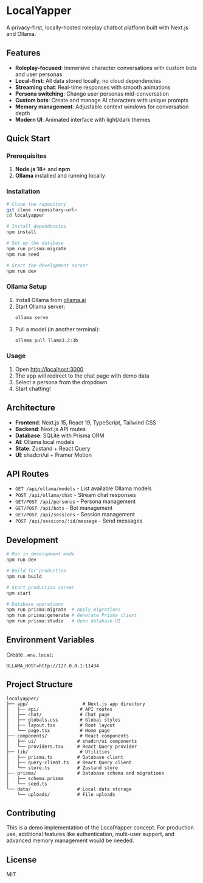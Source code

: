 # LocalYapper

A privacy-first, locally-hosted roleplay chatbot platform built with Next.js and Ollama.

## Features

- **Roleplay-focused**: Immersive character conversations with custom bots and user personas
- **Local-first**: All data stored locally, no cloud dependencies
- **Streaming chat**: Real-time responses with smooth animations
- **Persona switching**: Change user personas mid-conversation
- **Custom bots**: Create and manage AI characters with unique prompts
- **Memory management**: Adjustable context windows for conversation depth
- **Modern UI**: Animated interface with light/dark themes

## Quick Start

### Prerequisites

1. **Node.js 18+** and **npm**
2. **Ollama** installed and running locally

### Installation

```bash
# Clone the repository
git clone <repository-url>
cd localyapper

# Install dependencies
npm install

# Set up the database
npm run prisma:migrate
npm run seed

# Start the development server
npm run dev
```

### Ollama Setup

1. Install Ollama from [ollama.ai](https://ollama.ai)
2. Start Ollama server:
   ```bash
   ollama serve
   ```
3. Pull a model (in another terminal):
   ```bash
   ollama pull llama3.2:3b
   ```

### Usage

1. Open [http://localhost:3000](http://localhost:3000)
2. The app will redirect to the chat page with demo data
3. Select a persona from the dropdown
4. Start chatting!

## Architecture

- **Frontend**: Next.js 15, React 19, TypeScript, Tailwind CSS
- **Backend**: Next.js API routes
- **Database**: SQLite with Prisma ORM
- **AI**: Ollama local models
- **State**: Zustand + React Query
- **UI**: shadcn/ui + Framer Motion

## API Routes

- `GET /api/ollama/models` - List available Ollama models
- `POST /api/ollama/chat` - Stream chat responses
- `GET/POST /api/personas` - Persona management
- `GET/POST /api/bots` - Bot management
- `GET/POST /api/sessions` - Session management
- `POST /api/sessions/:id/message` - Send messages

## Development

```bash
# Run in development mode
npm run dev

# Build for production
npm run build

# Start production server
npm start

# Database operations
npm run prisma:migrate  # Apply migrations
npm run prisma:generate # Generate Prisma client
npm run prisma:studio   # Open database UI
```

## Environment Variables

Create `.env.local`:

```env
OLLAMA_HOST=http://127.0.0.1:11434
```

## Project Structure

```
localyapper/
├── app/                    # Next.js app directory
│   ├── api/               # API routes
│   ├── chat/              # Chat page
│   ├── globals.css        # Global styles
│   ├── layout.tsx         # Root layout
│   └── page.tsx           # Home page
├── components/            # React components
│   ├── ui/               # shadcn/ui components
│   └── providers.tsx     # React Query provider
├── lib/                   # Utilities
│   ├── prisma.ts         # Database client
│   ├── query-client.ts   # React Query client
│   └── store.ts          # Zustand store
├── prisma/               # Database schema and migrations
│   ├── schema.prisma
│   └── seed.ts
└── data/                 # Local data storage
    └── uploads/          # File uploads
```

## Contributing

This is a demo implementation of the LocalYapper concept. For production use, additional features like authentication, multi-user support, and advanced memory management would be needed.

## License

MIT